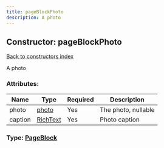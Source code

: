 ```yaml
---
title: pageBlockPhoto
description: A photo
---
```

## Constructor: pageBlockPhoto  
[Back to constructors index](index.md)



A photo

### Attributes:

| Name     |    Type       | Required | Description |
|----------|---------------|----------|-------------|
|photo|[photo](../types/photo.md) | Yes|The photo, nullable|
|caption|[RichText](../types/RichText.md) | Yes|Photo caption|



### Type: [PageBlock](../types/PageBlock.md)



